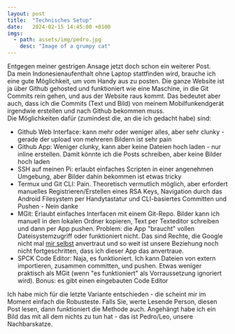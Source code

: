 ```yaml
---
layout: post
title:  "Technisches Setup"
date:   2024-02-15 14:45:00 +0100
imgs: 
  - path: assets/img/pedro.jpg
    desc: "Image of a grumpy cat"
---
```

Entgegen meiner gestrigen Ansage jetzt doch schon ein weiterer Post. 
<br> 
Da mein Indonesienaufenthalt ohne Laptop stattfinden wird, brauche ich eine gute Möglichkeit, um vom Handy aus zu posten. Die ganze Website ist ja über Github gehosted und funktioniert wie eine Maschine, in die Git Commits rein gehen, und aus der Website raus kommt. Das bedeutet aber auch, dass ich die Commits (Text und Bild) von meinem Mobilfunkendgerät irgendwie erstellen und nach Github bekommen muss. 
<br> 
Die Möglichkeiten dafür (zumindest die, an die ich gedacht habe) sind: 
<ul> 
<li> Github Web Interface: kann mehr oder weniger alles, aber sehr clunky - gerade der upload von mehreren Bildern ist sehr pain 
<li> Github App: Weniger clunky, kann aber keine Dateien hoch laden - nur inline erstellen. Damit könnte ich die Posts schreiben, aber keine Bilder hoch laden 
<li> SSH auf meinen Pi: erlaubt einfaches Scripten in einer angenehmen Umgebung, aber Bilder dahin bekommen ist etwas tricky
<li> Termux und Git CLI: Pain. Theoretisch vermutlich möglich, aber erfordert manuelles Registrieren/Erstellen eines RSA Keys, Navigation durch das Android Filesystem per Handytastatur und CLI-basiertes Committen und Pushen - Nein danke 
<li> MGit: Erlaubt einfaches Interfacen mit einem Git-Repo. Bilder kann ich manuell in den lokalen Ordner kopieren, Text per Texteditor schreiben und dann per App pushen. Problem: die App "braucht" vollen Dateisystemzugriff oder funktioniert nicht. Das sind Rechte, die Google nicht mal <a href='https://i.kym-cdn.com/entries/icons/facebook/000/017/046/BptVE1JIEAAA3dT.jpg'>mir selbst</a> anvertraut und so weit ist unsere Beziehung noch nicht fortgeschritten, dass ich dieser App das anvertraue.
<li> SPCK Code Editor: Naja, es funktioniert. Ich kann Dateien von extern importieren, zusammen committen, und pushen. Etwas weniger praktisch als MGit (wenn "es funktioniert" als Vorraussetzung ignoriert wird). Bonus: es gibt einen eingebauten Code Editor 
</ul> 
Ich habe mich für die letzte Variante entschieden - die scheint mir im Moment einfach die Robusteste. Falls Sie, werte Lesende Person, diesen Post lesen, dann funktioniert die Methode auch. 
Angehängt habe ich ein Bild das mit all dem nichts zu tun hat - das ist Pedro/Leo, unsere Nachbarskatze. 